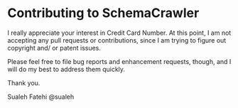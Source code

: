 # Contributing to SchemaCrawler

I really appreciate your interest in Credit Card Number. At this point, I am not accepting any pull requests or contributions, since I am trying to figure out copyright and/ or patent issues.

Please feel free to file bug reports and enhancement requests, though, and I will do my best to address them quickly.

Thank you.

Sualeh Fatehi 
@sualeh
